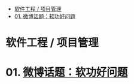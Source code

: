 - [软件工程 / 项目管理](#软件工程--项目管理)
- [01. 微博话题：软功好问题](#01-微博话题软功好问题)

# 软件工程 / 项目管理

# 01. [微博话题：软功好问题](https://s.weibo.com/weibo?q=%23%E8%BD%AF%E5%B7%A5%E5%A5%BD%E9%97%AE%E9%A2%98%23)

